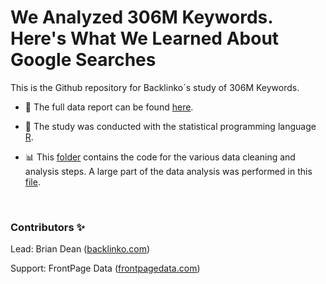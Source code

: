 # **We Analyzed 306M Keywords. Here's What We Learned About Google Searches**

This is the Github repository for Backlinko´s study of 306M Keywords.

-   📝 The full data report can be found [here](https://frontpagedata.com/google-searches).

-   🔨 The study was conducted with the statistical programming language [R](https://www.r-project.org/).

-   📊 This [folder](https://github.com/backlinko-llc/2020-google-searches/tree/master/rmd) contains the code for the various data cleaning and analysis steps. A large part of the data analysis was performed in this [file](https://github.com/backlinko-llc/2020-google-searches/blob/master/rmd/03_final_0911.Rmd).

 

### **Contributors ✨**

Lead: Brian Dean ([backlinko.com](https://backlinko.com/))

Support: FrontPage Data ([frontpagedata.com](https://frontpagedata.com/))
